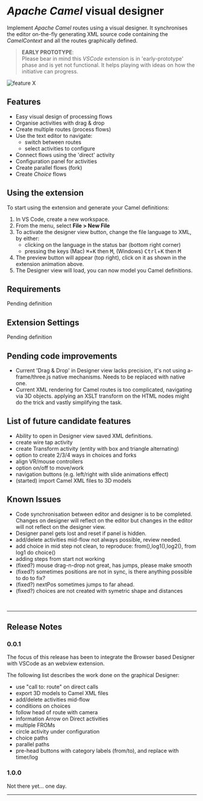 # *Apache Camel* visual designer

Implement *Apache Camel* routes using a visual designer. It synchronises the editor on-the-fly generating XML source code containing the *CamelContext* and all the routes graphically defined.

> **EARLY PROTOTYPE**: \
Please bear in mind this *VSCode* extension is in 'early-prototype' phase and is yet not functional. It helps playing with ideas on how the initiative can progress.


![feature X](https://github.com/brunoNetId/camel-designer/blob/master/docs/images/readme/vs-extension.gif)


## Features

* Easy visual design of processing flows
* Organise activities with drag & drop
* Create multiple routes (process flows)
* Use the text editor to navigate:
  - switch between routes
  - select activities to configure
* Connect flows using the 'direct' activity
* Configuration panel for activities
* Create parallel flows (fork)
* Create *Choice* flows


## Using the extension

To start using the extension and generate your Camel definitions:

1. In VS Code, create a new workspace.
2. From the menu, select **File > New File**
3. To activate the designer view button, change the file language to XML, by either:
    - clicking on the language in the status bar (bottom right corner)
    - pressing the keys (Mac) <kbd>⌘</kbd>+<kbd>K</kbd> then <kbd>M</kbd>, (Windows) <kbd>Ctrl</kbd>+<kbd>K</kbd> then <kbd>M</kbd>
4. The preview button will appear (top right), click on it as shown in the extension animation above.
5. The Designer view will load, you can now model you Camel definitions.

## Requirements

  Pending definition

## Extension Settings

  Pending definition


## Pending code improvements

- Current 'Drag & Drop' in Designer view lacks precision, it's not using a-frame/three.js native mechanisms.
  Needs to be replaced with native one.
- Current XML rendering for Camel routes is too complicated, navigating via 3D objects.
  applying an XSLT transform on the HTML nodes might do the trick and vastly simplifying the task. 

## List of future candidate features

- Ability to open in Designer view saved XML definitions.
- create wire tap activity
- create Transform activity (entity with box and triangle alternating)
- option to create 2/3/4 ways in choices and forks
- align VR/mouse controllers
- option on/off to move/work
- navigation buttons (e.g. left/right with slide animations effect) 
- (started) import Camel XML files to 3D models

## Known Issues

- Code synchronisation between editor and designer is to be completed. Changes on designer will reflect on the editor but changes in the editor will not reflect on the designer view.
- Designer panel gets lost and reset if panel is hidden.
- add/delete activities mid-flow not always possible, review needed.
- add choice in mid step not clean, to reproduce: from(),log1(),log2(), from log1 do choice()
- adding steps from start not working
- (fixed?) mouse drag-n-drop not great, has jumps, please make smooth
- (fixed?) sometimes positions are not in sync, is there anything possible to do to fix?
- (fixed?) nextPos sometimes jumps to far ahead.
- (fixed?) choices are not created with symetric shape and distances 

</br>

---

## Release Notes

### 0.0.1

The focus of this release has been to integrate the Browser based Designer with VSCode as an webview extension.

The following list describes the work done on the graphical Designer:
- use "call to: route" on direct calls
- export 3D models to Camel XML files
- add/delete activities mid-flow
- conditions on choices
- follow head of route with camera
- information Arrow on Direct activities
- multiple FROMs
- circle activity under configuration
- choice paths
- parallel paths
- pre-head buttons with category labels (from/to), and replace with timer/log

### 1.0.0

Not there yet... one day.

---


